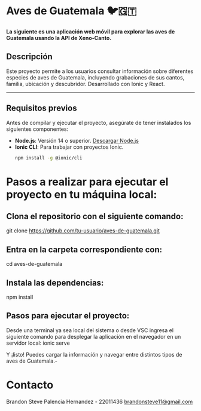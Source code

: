 # Aves de Guatemala 🐦🇬🇹
**La siguiente es una aplicación web móvil para explorar las aves de Guatemala usando la API de Xeno-Canto.**

## Descripción
Este proyecto permite a los usuarios consultar información sobre diferentes especies de aves de Guatemala, incluyendo grabaciones de sus cantos, familia, ubicación y descubridor. Desarrollado con Ionic y React.

---

## Requisitos previos
Antes de compilar y ejecutar el proyecto, asegúrate de tener instalados los siguientes componentes:
- **Node.js**: Versión 14 o superior. [Descargar Node.js](https://nodejs.org/)
- **Ionic CLI**: Para trabajar con proyectos Ionic.
  ```bash
  npm install -g @ionic/cli

# Pasos a realizar para ejecutar el proyecto en tu máquina local:
## Clona el repositorio con el siguiente comando:
git clone https://github.com/tu-usuario/aves-de-guatemala.git

## Entra en la carpeta correspondiente con:
cd aves-de-guatemala

## Instala las dependencias:
npm install

## Pasos para ejecutar el proyecto:
Desde una terminal ya sea local del sistema o desde VSC ingresa el siguiente comando para desplegar la aplicación en el navegador en un servidor local:
ionic serve

Y ¡listo! Puedes cargar la información y navegar entre distintos tipos de aves de Guatemala.-

# Contacto
Brandon Steve Palencia Hernandez - 22011436
brandonsteve11@gmail.com
